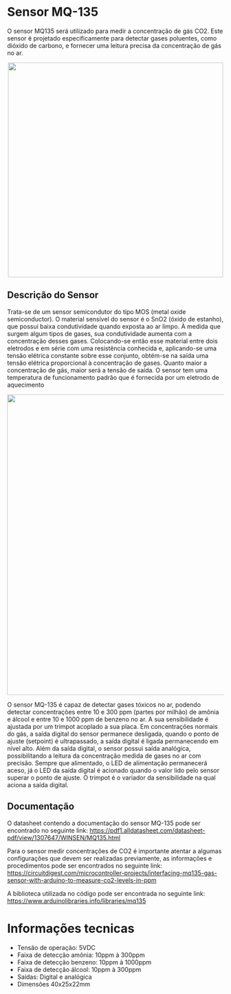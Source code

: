 # Sensor MQ-135

O sensor MQ135 será utilizado para medir a concentração de gás CO2. Este sensor é projetado especificamente para detectar gases poluentes, como dióxido de carbono, e fornecer uma leitura precisa da concentração de gás no ar. 

<div align="center">
<img src="https://user-images.githubusercontent.com/82607547/217625996-9c177883-c29c-4934-99b6-d2d57828031a.png" width="500" />
</div>


## Descrição do Sensor
Trata-se de um sensor semicondutor do tipo MOS (metal oxide semiconductor). O material sensível do sensor é o SnO2 (óxido de estanho), que possui baixa condutividade quando exposta ao ar limpo. À medida que surgem algum tipos de gases, sua condutividade aumenta com a concentração desses gases. Colocando-se então esse material entre dois eletrodos e em série com uma resistência conhecida e, aplicando-se uma tensão elétrica constante sobre esse conjunto, obtém-se na saída uma tensão elétrica proporcional à concentração de gases. Quanto maior a concentração de gás, maior será a tensão de saída. O sensor tem uma temperatura de funcionamento padrão que é fornecida por um eletrodo de aquecimento

<div align="center">
<img src="https://user-images.githubusercontent.com/82607547/217800135-6a3f9601-1a80-42e7-b663-99c64d0111f0.png" width="700" />
</div>

O sensor MQ-135 é capaz de detectar gases tóxicos no ar, podendo detectar concentrações entre 10 e 300 ppm (partes por milhão) de amônia e álcool e entre 10 e 1000 ppm de benzeno no ar. A sua sensibilidade é ajustada por um trimpot acoplado a sua placa. Em concentrações normais do gás, a saída digital do sensor permanece desligada, quando o ponto de ajuste (setpoint) é ultrapassado, a saída digital é ligada permanecendo em nível alto. Além da saída digital, o sensor possui saída analógica, possibilitando a leitura da concentração medida de gases no ar com precisão. Sempre que alimentado, o LED de alimentação permanecerá aceso, já o LED da saída digital é acionado quando o valor lido pelo sensor superar o ponto de ajuste. O trimpot é o variador da sensibilidade na qual aciona a saída digital.

## Documentação
O datasheet contendo a documentação do sensor MQ-135 pode ser encontrado no seguinte link: <a>https://pdf1.alldatasheet.com/datasheet-pdf/view/1307647/WINSEN/MQ135.html</a>

Para o sensor medir concentrações de CO2 é importante atentar a algumas configurações que devem ser realizadas previamente, as informações e procedimentos pode ser encontrados no seguinte link: <a>https://circuitdigest.com/microcontroller-projects/interfacing-mq135-gas-sensor-with-arduino-to-measure-co2-levels-in-ppm</a>

A biblioteca utilizada no código pode ser encontrada no seguinte link: <a>https://www.arduinolibraries.info/libraries/mq135</a>

# Informações tecnicas
<ul>
	<li>Tensão de operação: 5VDC</li>
	<li>Faixa de detecção amônia: 10ppm à 300ppm</li>
	<li>Faixa de detecção benzeno: 10ppm à 1000ppm</li>
	<li>Faixa de detecção álcool: 10ppm à 300ppm</li>
	<li>Saídas: Digital e analógica</li>
	<li>Dimensões 40x25x22mm</li>
<ul>
